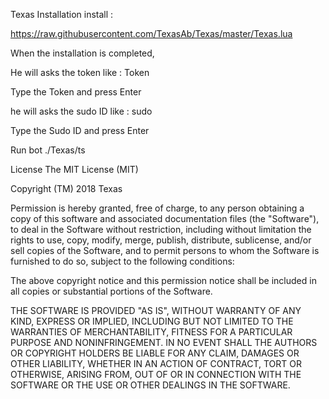 Texas
Installation
install :

https://raw.githubusercontent.com/TexasAb/Texas/master/Texas.lua

When the installation is completed,

He will asks the token like :
Token

Type the Token and press Enter

he will asks the sudo ID like :
sudo

Type the Sudo ID and press Enter

Run bot
./Texas/ts

License
The MIT License (MIT)

Copyright (TM) 2018 Texas

Permission is hereby granted, free of charge, to any person obtaining a copy of this software and associated documentation files (the "Software"), to deal in the Software without restriction, including without limitation the rights to use, copy, modify, merge, publish, distribute, sublicense, and/or sell copies of the Software, and to permit persons to whom the Software is furnished to do so, subject to the following conditions:

The above copyright notice and this permission notice shall be included in all copies or substantial portions of the Software.

THE SOFTWARE IS PROVIDED "AS IS", WITHOUT WARRANTY OF ANY KIND, EXPRESS OR IMPLIED, INCLUDING BUT NOT LIMITED TO THE WARRANTIES OF MERCHANTABILITY, FITNESS FOR A PARTICULAR PURPOSE AND NONINFRINGEMENT. IN NO EVENT SHALL THE AUTHORS OR COPYRIGHT HOLDERS BE LIABLE FOR ANY CLAIM, DAMAGES OR OTHER LIABILITY, WHETHER IN AN ACTION OF CONTRACT, TORT OR OTHERWISE, ARISING FROM, OUT OF OR IN CONNECTION WITH THE SOFTWARE OR THE USE OR OTHER DEALINGS IN THE SOFTWARE.